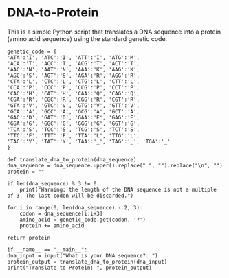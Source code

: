 # DNA-to-Protein
This is a simple Python script that translates a DNA sequence into a protein (amino acid sequence) using the standard genetic code. 

    genetic_code = {
    'ATA':'I', 'ATC':'I', 'ATT':'I', 'ATG':'M',
    'ACA':'T', 'ACC':'T', 'ACG':'T', 'ACT':'T',
    'AAC':'N', 'AAT':'N', 'AAA':'K', 'AAG':'K',
    'AGC':'S', 'AGT':'S', 'AGA':'R', 'AGG':'R',
    'CTA':'L', 'CTC':'L', 'CTG':'L', 'CTT':'L',
    'CCA':'P', 'CCC':'P', 'CCG':'P', 'CCT':'P',
    'CAC':'H', 'CAT':'H', 'CAA':'Q', 'CAG':'Q',
    'CGA':'R', 'CGC':'R', 'CGG':'R', 'CGT':'R',
    'GTA':'V', 'GTC':'V', 'GTG':'V', 'GTT':'V',
    'GCA':'A', 'GCC':'A', 'GCG':'A', 'GCT':'A',
    'GAC':'D', 'GAT':'D', 'GAA':'E', 'GAG':'E',
    'GGA':'G', 'GGC':'G', 'GGG':'G', 'GGT':'G',
    'TCA':'S', 'TCC':'S', 'TCG':'S', 'TCT':'S',
    'TTC':'F', 'TTT':'F', 'TTA':'L', 'TTG':'L',
    'TAC':'Y', 'TAT':'Y', 'TAA':'_', 'TAG':'_', 'TGA':'_'
    }

    def translate_dna_to_protein(dna_sequence):
    dna_sequence = dna_sequence.upper().replace(" ", "").replace("\n", "")
    protein = ""

    if len(dna_sequence) % 3 != 0:
        print("Warning: the length of the DNA sequence is not a multiple of 3. The last codon will be discarded.")

    for i in range(0, len(dna_sequence) - 2, 3):
        codon = dna_sequence[i:i+3]
        amino_acid = genetic_code.get(codon, '?')
        protein += amino_acid

    return protein

    if __name__ == "__main__":
    dna_input = input("What is your DNA sequence?: ")
    protein_output = translate_dna_to_protein(dna_input)
    print("Translate to Protein: ", protein_output)
